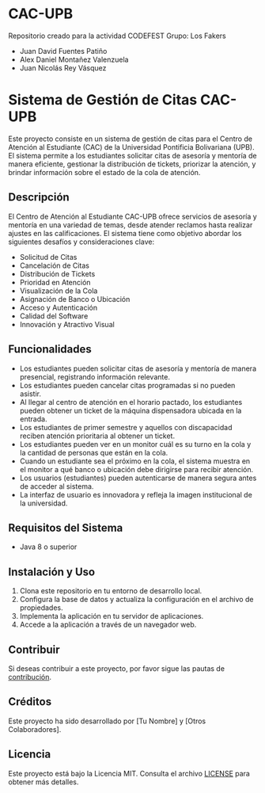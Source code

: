 # CAC-UPB
Repositorio creado para la actividad CODEFEST
Grupo: Los Fakers
- Juan David Fuentes Patiño
- Alex Daniel Montañez Valenzuela
- Juan Nicolás Rey Vásquez

# Sistema de Gestión de Citas CAC-UPB

Este proyecto consiste en un sistema de gestión de citas para el Centro de Atención al Estudiante (CAC) de la Universidad Pontificia Bolivariana (UPB). El sistema permite a los estudiantes solicitar citas de asesoría y mentoría de manera eficiente, gestionar la distribución de tickets, priorizar la atención, y brindar información sobre el estado de la cola de atención.

## Descripción

El Centro de Atención al Estudiante CAC-UPB ofrece servicios de asesoría y mentoría en una variedad de temas, desde atender reclamos hasta realizar ajustes en las calificaciones. El sistema tiene como objetivo abordar los siguientes desafíos y consideraciones clave:

- Solicitud de Citas
- Cancelación de Citas
- Distribución de Tickets
- Prioridad en Atención
- Visualización de la Cola
- Asignación de Banco o Ubicación
- Acceso y Autenticación
- Calidad del Software
- Innovación y Atractivo Visual

## Funcionalidades

- Los estudiantes pueden solicitar citas de asesoría y mentoría de manera presencial, registrando información relevante.
- Los estudiantes pueden cancelar citas programadas si no pueden asistir.
- Al llegar al centro de atención en el horario pactado, los estudiantes pueden obtener un ticket de la máquina dispensadora ubicada en la entrada.
- Los estudiantes de primer semestre y aquellos con discapacidad reciben atención prioritaria al obtener un ticket.
- Los estudiantes pueden ver en un monitor cuál es su turno en la cola y la cantidad de personas que están en la cola.
- Cuando un estudiante sea el próximo en la cola, el sistema muestra en el monitor a qué banco o ubicación debe dirigirse para recibir atención.
- Los usuarios (estudiantes) pueden autenticarse de manera segura antes de acceder al sistema.
- La interfaz de usuario es innovadora y refleja la imagen institucional de la universidad.

## Requisitos del Sistema

- Java 8 o superior
 
## Instalación y Uso

1. Clona este repositorio en tu entorno de desarrollo local.
2. Configura la base de datos y actualiza la configuración en el archivo de propiedades.
3. Implementa la aplicación en tu servidor de aplicaciones.
4. Accede a la aplicación a través de un navegador web.

## Contribuir

Si deseas contribuir a este proyecto, por favor sigue las pautas de [contribución](CONTRIBUTING.md).

## Créditos

Este proyecto ha sido desarrollado por [Tu Nombre] y [Otros Colaboradores].

## Licencia

Este proyecto está bajo la Licencia MIT. Consulta el archivo [LICENSE](LICENSE) para obtener más detalles.
